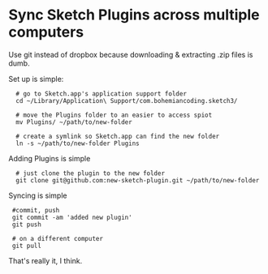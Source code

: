 # Sync Sketch Plugins across multiple computers
Use git instead of dropbox because downloading & extracting .zip files is dumb.

Set up is simple:
```
  # go to Sketch.app's application support folder
  cd ~/Library/Application\ Support/com.bohemiancoding.sketch3/

  # move the Plugins folder to an easier to access spiot
  mv Plugins/ ~/path/to/new-folder

  # create a symlink so Sketch.app can find the new folder
  ln -s ~/path/to/new-folder Plugins

```

Adding Plugins is simple
```
  # just clone the plugin to the new folder
  git clone git@github.com:new-sketch-plugin.git ~/path/to/new-folder

```

Syncing is simple
```
 #commit, push
 git commit -am 'added new plugin'
 git push

 # on a different computer
 git pull

```

That's really it, I think.
